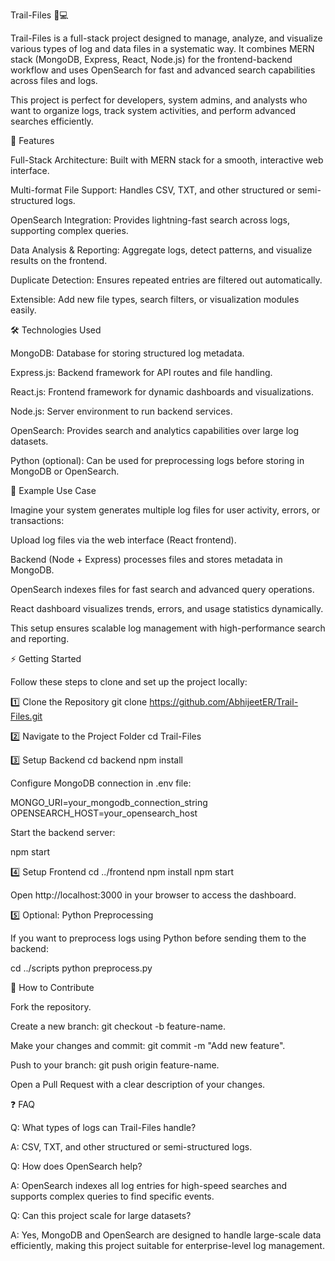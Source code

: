 Trail-Files 📂💻

Trail-Files is a full-stack project designed to manage, analyze, and visualize various types of log and data files in a systematic way. It combines MERN stack (MongoDB, Express, React, Node.js) for the frontend-backend workflow and uses OpenSearch for fast and advanced search capabilities across files and logs.

This project is perfect for developers, system admins, and analysts who want to organize logs, track system activities, and perform advanced searches efficiently.

🌟 Features

Full-Stack Architecture: Built with MERN stack for a smooth, interactive web interface.

Multi-format File Support: Handles CSV, TXT, and other structured or semi-structured logs.

OpenSearch Integration: Provides lightning-fast search across logs, supporting complex queries.

Data Analysis & Reporting: Aggregate logs, detect patterns, and visualize results on the frontend.

Duplicate Detection: Ensures repeated entries are filtered out automatically.

Extensible: Add new file types, search filters, or visualization modules easily.

🛠️ Technologies Used

MongoDB: Database for storing structured log metadata.

Express.js: Backend framework for API routes and file handling.

React.js: Frontend framework for dynamic dashboards and visualizations.

Node.js: Server environment to run backend services.

OpenSearch: Provides search and analytics capabilities over large log datasets.

Python (optional): Can be used for preprocessing logs before storing in MongoDB or OpenSearch.

📂 Example Use Case

Imagine your system generates multiple log files for user activity, errors, or transactions:

Upload log files via the web interface (React frontend).

Backend (Node + Express) processes files and stores metadata in MongoDB.

OpenSearch indexes files for fast search and advanced query operations.

React dashboard visualizes trends, errors, and usage statistics dynamically.

This setup ensures scalable log management with high-performance search and reporting.

⚡ Getting Started

Follow these steps to clone and set up the project locally:

1️⃣ Clone the Repository
git clone https://github.com/AbhijeetER/Trail-Files.git

2️⃣ Navigate to the Project Folder
cd Trail-Files

3️⃣ Setup Backend
cd backend
npm install


Configure MongoDB connection in .env file:

MONGO_URI=your_mongodb_connection_string
OPENSEARCH_HOST=your_opensearch_host


Start the backend server:

npm start

4️⃣ Setup Frontend
cd ../frontend
npm install
npm start


Open http://localhost:3000 in your browser to access the dashboard.

5️⃣ Optional: Python Preprocessing

If you want to preprocess logs using Python before sending them to the backend:

cd ../scripts
python preprocess.py

📑 How to Contribute

Fork the repository.

Create a new branch: git checkout -b feature-name.

Make your changes and commit: git commit -m "Add new feature".

Push to your branch: git push origin feature-name.

Open a Pull Request with a clear description of your changes.

❓ FAQ

Q: What types of logs can Trail-Files handle?

A: CSV, TXT, and other structured or semi-structured logs.

Q: How does OpenSearch help?

A: OpenSearch indexes all log entries for high-speed searches and supports complex queries to find specific events.

Q: Can this project scale for large datasets?

A: Yes, MongoDB and OpenSearch are designed to handle large-scale data efficiently, making this project suitable for enterprise-level log management.
